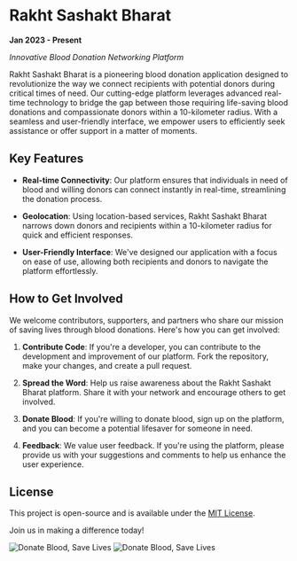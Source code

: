 # Rakht Sashakt Bharat

**Jan 2023 - Present**

_Innovative Blood Donation Networking Platform_

Rakht Sashakt Bharat is a pioneering blood donation application designed to revolutionize the way we connect recipients with potential donors during critical times of need. Our cutting-edge platform leverages advanced real-time technology to bridge the gap between those requiring life-saving blood donations and compassionate donors within a 10-kilometer radius. With a seamless and user-friendly interface, we empower users to efficiently seek assistance or offer support in a matter of moments.

## Key Features

- **Real-time Connectivity**: Our platform ensures that individuals in need of blood and willing donors can connect instantly in real-time, streamlining the donation process.

- **Geolocation**: Using location-based services, Rakht Sashakt Bharat narrows down donors and recipients within a 10-kilometer radius for quick and efficient responses.

- **User-Friendly Interface**: We've designed our application with a focus on ease of use, allowing both recipients and donors to navigate the platform effortlessly.

## How to Get Involved

We welcome contributors, supporters, and partners who share our mission of saving lives through blood donations. Here's how you can get involved:

1. **Contribute Code**: If you're a developer, you can contribute to the development and improvement of our platform. Fork the repository, make your changes, and create a pull request.

2. **Spread the Word**: Help us raise awareness about the Rakht Sashakt Bharat platform. Share it with your network and encourage others to get involved.

3. **Donate Blood**: If you're willing to donate blood, sign up on the platform, and you can become a potential lifesaver for someone in need.

4. **Feedback**: We value user feedback. If you're using the platform, please provide us with your suggestions and comments to help us enhance the user experience.

## License

This project is open-source and is available under the [MIT License](LICENSE).

Join us in making a difference today!

![Donate Blood, Save Lives](https://img.freepik.com/free-vector/blood-donation-symbol-with-hand-blood-bag_1308-115904.jpg?w=900&t=st=1697971171~exp=1697971771~hmac=065564cb839fc2bcd9ce3bf167e949d4a0490f43bce65adfd1fa4e9f7b7eca84)
![Donate Blood, Save Lives](https://img.freepik.com/free-vector/drop-red-blood-donor-day-concept-background_1017-19051.jpg?w=740&t=st=1697971230~exp=1697971830~hmac=d20b2094f56f5f96bbfc19fb4dbc6a3de9b2c951febad0d05600ce4757d20592)

